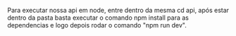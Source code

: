 Para executar nossa api em node, entre dentro da mesma cd api, após estar dentro da pasta basta executar o comando npm install para as dependencias e logo depois rodar o comando "npm run dev".
